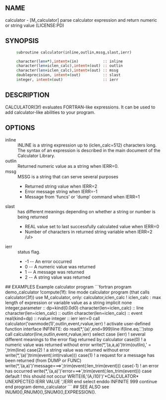 ## NAME
   calculator - [M_calculator] parse calculator expression and return
   numeric or string value (LICENSE:PD)
## SYNOPSIS
```fortran
     subroutine calculator(inline,outlin,mssg,slast,ierr)

     character(len=*),intent=(in)           :: inline
     character(len=iclen_calc),intent=(out) :: outlin
     character(len=iclen_calc),intent=(out) :: mssg
     doubleprecision, intent=(out)          :: slast
     integer, intent=(out)                  :: ierr
```
## DESCRIPTION
   CALCULATOR(3f) evaluates FORTRAN-like expressions. It can be used to
   add calculator-like abilities to your program.
## OPTIONS
<dl>

  <dt>inline</dt> <dd>
      INLINE is a string expression up to (iclen_calc=512)
      characters long. The syntax of an expression is described in
      the main document of the Calculator Library.
  </dd>
  <dt>outlin</dt> <dd>
      Returned numeric value as a string when IERR=0.
  </dd>
  <dt>mssg</dt> <dd>
      MSSG is a string that can serve several purposes
      <ul>
      <li> Returned string value when IERR=2 </li>
      <li> Error message string when IERR=-1 </li>
      <li> Message from 'funcs' or 'dump' command when IERR=1 </li>
      <ul>
  </dd>
  <dt>slast</dt> <dd>
      has different meanings depending on whether a string or
      number is being returned
      <ul>
      <li> REAL value set to last successfully calculated value when IERR=0 </li>
      <li> Number of characters in returned string variable when IERR=2 </li>
      /ul>
  </dd>
  <dt>ierr</dt> <dd>
     status flag.
     <ul>
     <li> -1 -- An error occurred </li>
     <li>  0 -- A numeric value was returned </li>
     <li>  1 -- A message was returned </li>
     <li>  2 -- A string value was returned </li>
     </ul>
  </dd>

</dl>
## EXAMPLES
     Example calculator program
```fortran
   program demo_calculator
   !compute(1f): line mode calculator program (that calls calculator(3f))
   use M_calculator, only: calculator,iclen_calc
   ! iclen_calc : max length of expression or variable value as a string
   implicit none
   integer,parameter         :: dp=kind(0.0d0)
   character(len=iclen_calc) :: line
   character(len=iclen_calc) :: outlin
   character(len=iclen_calc) :: event
   real(kind=dp)             :: rvalue
   integer                   :: ierr
   ierr=0
   call calculator('ownmode(1)',outlin,event,rvalue,ierr)
   ! activate user-defined function interface
   INFINITE: do
      read(*,'(a)',end=999)line
      if(line.eq.'.')stop
      call calculator(line,outlin,event,rvalue,ierr)
      select case (ierr)
      ! several different meanings to the error flag returned by calculator
      case(0)
      ! a numeric value was returned without error
        write(*,'(a,a,a)')trim(outlin),' = ',trim(line)
      case(2)
      ! a string value was returned without error
        write(*,'(a)')trim(event(:int(rvalue)))
      case(1)
      ! a request for a message has been returned (from DUMP or FUNC)
        write(*,'(a,a)')'message===>',trim(event(:len_trim(event)))
      case(-1)
      ! an error has occurred
        write(*,'(a,a)')'error===>',trim(event(:len_trim(event)))
      case default
      ! this should not occur
        WRITE(6,'(A,i10)')'*CALCULATOR* UNEXPECTED IERR VALUE ',IERR
      end select
   enddo INFINITE
   999 continue
   end program demo_calculator
```
## SEE ALSO
   see INUM0(),RNUM0(),SNUM0(),EXPRESSION().
